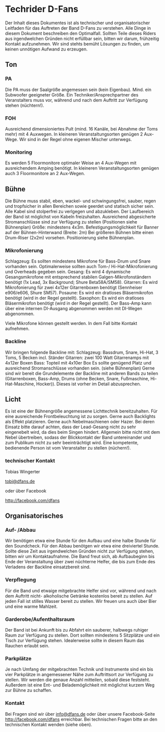 ﻿# Techrider D-Fans

Der Inhalt dieses Dokumentes ist als technischer und organisatorischer Leitfaden für das Auftreten der Band D-Fans zu verstehen. 
Alle Dinge in diesem Dokument beschreiben den Optimalfall. 
Sollten Teile dieses Riders aus irgendwelchen Gründen nicht erfüllbar sein, bitten wir darum, frühzeitig Kontakt aufzunehmen. 
Wir sind stehts bemüht Lösungen zu finden, um keinen unnötigen Aufwand zu erzeugen. 


## Ton 

### PA 
Die PA muss der Saalgröße angemessen sein (kein Eigenbau).
Mind. ein Subwoofer geeigneter Größe. 
Ein Techniker/Ansprechpartner des Veranstalters muss vor, während und nach dem Auftritt zur Verfügung stehen (nüchtern!). 

### FOH 
Ausreichend dimensioniertes Pult (mind. 16 Kanäle, bei Abnahme der Toms mehr) mit 4 Auxwegen. 
In kleineren Veranstaltungsorten genügen 2 Aux-Wege.
Wir sind in der Regel ohne eigenen Mischer unterwegs. 

### Monitoring 
Es werden 5 Floormonitore optimaler Weise an 4 Aux-Wegen mit ausreichendem Amping benötigt. 
In kleineren Veranstaltungsorten genügen auch 3 Floormonitore an 2 Aux-Wegen. 

## Bühne
Die Bühne muss stabil, eben, wackel- und schwingungsfrei, sauber, regen und tropfsicher in allen Bereichen sowie geerdet und statisch sicher sein. Alle Kabel sind stolperfrei zu verlgegen und abzukleben. 
Der Laufbereich der Band ist möglichst von Kabeln freizuhalten. Ausreichend abgesicherte Stromanschlüsse sind zur Verfügung zu stellen (Positionen siehe Bühnenplan) Größe: mindestens 4x3m. Befestigungsmöglichkeit für Banner auf der Bühnen-Hinterwand (Breite: 2m) Bei größeren Bühnen bitte einen Drum-Riser (2x2m) vorsehen.
Positionierung siehe Bühnenplan. 

### Mikrofonierung 
Schlagzeug: Es sollten mindestens Mikrofone für Bass-Drum und Snare vorhanden sein. 
Optimalerweise sollten auch Tom-/ Hi-Hat-Mikrofonierung und Overheads gegeben sein.
Gesang: Es wird 4 dynamische Gesangsmikrofone mit entsprechend stabilen Galgen-Mikrofonständern benötigt (1x Lead, 3x Background; Shure Beta58A/SM58). 
Gitarren: Es wird Mikrofonierung für zwei 4x12er Gitarrenboxen benötigt (Sennheiser e906/e606, Shure SM57). 
Posaune: Es wird ein dratloses Bläsermikrofon benötigt (wird in der Regel gestellt). 
Saxophon: Es wird ein dratloses Bläsermikrofon benötigt (wird in der Regel gestellt). 
Der Bass-Amp kann über eine internen DI-Ausgang abgenommen werden mit DI-Wegen abgenommen.

Viele Mikrofone können gestellt werden. In dem Fall bitte Kontakt aufnehmen. 

### Backline 
Wir bringen folgende Backline mit: 
Schlagzeug: Bassdrum, Snare, Hi-Hat, 3 Toms, 5 Becken incl. Ständer 
Gitarren: zwei 100 Watt Gitarrenamps mit 4x12er Boxen 
Bass: Topteil mit 4x10er Box Es sollte genügend Platz und ausreichend Stromanschlüsse vorhanden sein. (siehe Bühnenplan) 
Gerne sind wir bereit die Grundelemente der Backline mit anderen Bands zu teilen (Gitarrenboxen, Bass-Amp, Drums (ohne Becken, Snare, Fußmaschine, Hi-Hat-Maschine, Hocker)). 
Dieses ist vorher im Detail abzusprechen. 

## Licht 
Es ist eine der Bühnengröße angemessene Lichttechnik bereitzuhalten. 
Für eine ausreichende Frontbeleuchtung ist zu sorgen. 
Gerne auch Backlights als Effekt platzieren. 
Gerne auch Nebelmaschienen oder Hazer. 
Bei deren Einsatz bitte darauf achten, dass der Lead-Gesang nicht zu sehr eingenebelt wird, da dies beim Singen hindert. 
Allgemein bitte nicht mit dem Nebel übertreiben, sodass der Blickkontakt der Band untereinander und zum Publikum nicht zu sehr beeinträchtigt wird. 
Eine kompetente, bedienende Person ist vom Veranstalter zu stellen (nüchern!). 


### technischer Kontakt
Tobias Wingerter

tobi@dfans.de

oder über Facebook

http://facebook.com/dfans

## Organisatorisches 

### Auf- /Abbau 
Wir benötigen etwa eine Stunde für den Aufbau und eine halbe Stunde für den Soundcheck. 
Für den Abbau benötgen wir etwa eine dreiviertel Stunde. 
Sollte diese Zeit aus irgendwelchen Gründen nicht zur Verfügung stehen, bitten wir um Kontaktaufnahme. 
Die Band freut sich, ab Aufbaubeginn bis Ende der Veranstaltung über zwei nüchterne Helfer, die bis zum Ende des Verladens der Backline einsatzbereit sind. 

### Verpflegung 
Für die Band und etwaige mitgebrachte Helfer sind vor, während und nach dem Auftritt nicht- alkoholische Getränke kostenlos bereit zu stellen. 
Auf jeden Fall ist stilles Wasser bereit zu stellen. 
Wir freuen uns auch über Bier und eine warme Mahlzeit.

### Garderobe/Aufenthaltsraum 
Der Band ist bei Ankunft bis zu Abfahrt ein sauberer, halbwegs ruhiger Raum zur Verfügung zu stellen. 
Dort sollten mindestens 5 Sitzplätze und ein Tisch zur Verfügung stehen. 
Idealerweise sollte in diesem Raum das Rauchen erlaubt sein. 

### Parkplätze 
Je nach Umfang der mitgebrachten Technik und Instrumente sind ein bis vier Parkplätze in angemessener Nähe zum Auftrittsort zur Verfügung zu stellen. 
Wir werden die genaue Anzahl mitteilen, sobald diese feststeht. Außerdem ist eine Ent- und Belademöglichkeit mit möglichst kurzem Weg zur Bühne zu schaffen. 

### Kontakt
Bei Fragen sind wir über info@dfans.de oder über unsere Facebook-Seite http://facebook.com/dfans erreichbar.
Bei technischen Fragen bitte an den technischen Kontakt wenden (siehe oben).
